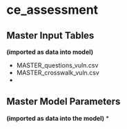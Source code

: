 # ce_assessment

## Master Input Tables 
**(imported as data into model)**
* MASTER_questions_vuln.csv
* MASTER_crosswalk_vuln.csv
*
## Master Model Parameters
**(imported as data into the model)**
* 

